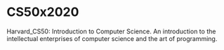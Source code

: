 # CS50x2020
 Harvard_CS50: Introduction to Computer Science. An introduction to the intellectual enterprises of computer science and the art of programming. 
